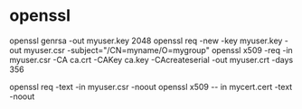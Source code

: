 # openssl 

openssl genrsa -out myuser.key 2048
openssl req -new -key myuser.key -out myuser.csr -subject="/CN=myname/O=mygroup"
openssl x509 -req -in myuser.csr -CA ca.crt -CAKey ca.key -CAcreateserial -out myuser.crt -days 356

openssl req -text -in myuser.csr -noout
openssl x509 -- in mycert.cert -text -noout